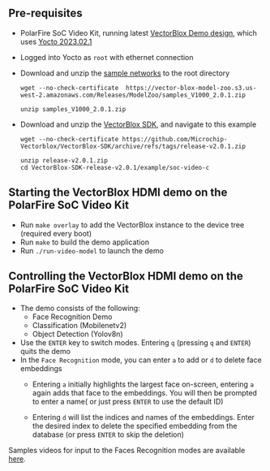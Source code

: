 ## Pre-requisites

- PolarFire SoC Video Kit, running latest [VectorBlox Demo design](https://github.com/Microchip-Vectorblox/VectorBlox-SoC-Video-Kit-Demo/releases), which uses [Yocto 2023.02.1](https://github.com/polarfire-soc/meta-polarfire-soc-yocto-bsp/releases/download/v2023.02.1/core-image-minimal-dev-mpfs-video-kit-20230328105837.rootfs.wic.gz)
- Logged into Yocto as `root` with ethernet connection
- Download and unzip the [sample networks]( https://vector-blox-model-zoo.s3.us-west-2.amazonaws.com/Releases/ModelZoo/samples_V1000_2.0.1.zip) to the root directory
    ```
    wget --no-check-certificate  https://vector-blox-model-zoo.s3.us-west-2.amazonaws.com/Releases/ModelZoo/samples_V1000_2.0.1.zip 

    unzip samples_V1000_2.0.1.zip
    ```
- Download and unzip the [VectorBlox SDK](https://github.com/Microchip-Vectorblox/VectorBlox-SDK/archive/refs/tags/release-v2.0.1.zip), and navigate to this example

    ```
    wget --no-check-certificate https://github.com/Microchip-Vectorblox/VectorBlox-SDK/archive/refs/tags/release-v2.0.1.zip 

    unzip release-v2.0.1.zip
    cd VectorBlox-SDK-release-v2.0.1/example/soc-video-c
    ```

## Starting the VectorBlox HDMI demo on the PolarFire SoC Video Kit

- Run `make overlay` to add the VectorBlox instance to the device tree (required every boot)
- Run `make` to build the demo application
- Run `./run-video-model` to launch the demo

## Controlling the VectorBlox HDMI demo on the PolarFire SoC Video Kit

- The demo consists of the following:
    - Face Recognition Demo
    - Classification (Mobilenetv2)
    - Object Detection (Yolov8n) 
- Use the `ENTER` key to switch modes. Entering `q` (pressing `q` and `ENTER`) quits the demo
- In the `Face Recognition` mode, you can enter `a` to add or `d` to delete face embeddings
    - Entering `a` initially highlights the largest face on-screen, entering `a` again adds that face to the embeddings. You will then be prompted to enter a name( or just press `ENTER` to use the default ID)

    - Entering `d` will list the indices and names of the embeddings. Enter the desired index to delete the specified embedding from the database (or press `ENTER` to skip the deletion)


Samples videos for input to the Faces Recognition modes are available [here](https://vector-blox-model-zoo.s3.us-west-2.amazonaws.com/Releases/SampleFaces.mp4).

